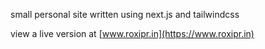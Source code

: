 small personal site written using next.js and tailwindcss

view a live version at [www.roxipr.in](https://www.roxipr.in)
